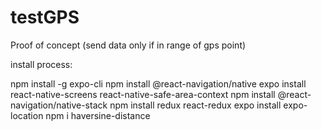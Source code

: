 # testGPS
Proof of concept (send data only if in range of gps point)

install process:

npm install -g expo-cli
npm install @react-navigation/native
expo install react-native-screens react-native-safe-area-context
npm install @react-navigation/native-stack
npm install redux react-redux
expo install expo-location
npm i haversine-distance
